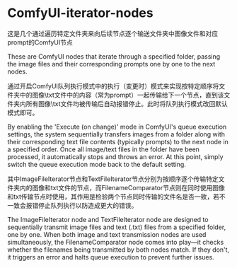 # ComfyUI-iterator-nodes
这是几个通过遍历特定文件夹来向后续节点逐个输送文件夹中图像文件和对应prompt的ComfyUI节点 

These are ComfyUI nodes that iterate through a specified folder, passing the image files and their corresponding prompts one by one to the next nodes.

通过开启ComfyUI队列执行模式中的执行（变更时）模式来实现按特定顺序将文件夹中的图像\txt文件中的内容（常为prompt）一起传输给下一个节点，直到该文件夹内所有图像\txt文件均被传输后自动报错停止。此时将队列执行模式改回默认模式即可。

By enabling the 'Execute (on change)' mode in ComfyUI's queue execution settings, the system sequentially transfers images from a folder along with their corresponding text file contents (typically prompts) to the next node in a specified order. Once all image/text files in the folder have been processed, it automatically stops and throws an error. At this point, simply switch the queue execution mode back to the default setting.

其中ImageFileIterator节点和TextFileIterator节点分别为按顺序逐个传输特定文件夹内的图像和txt文件的节点，而FilenameComparator节点则在同时使用图像和txt传输节点时使用，其作用是检验两个节点同时传输的文件名是否一致，若不一致会报错停止队列执行以防造成更大的错误。

The ImageFileIterator node and TextFileIterator node are designed to sequentially transmit image files and text (.txt) files from a specified folder, one by one. When both image and text transmission nodes are used simultaneously, the FilenameComparator node comes into play—it checks whether the filenames being transmitted by both nodes match. If they don't, it triggers an error and halts queue execution to prevent further issues.




